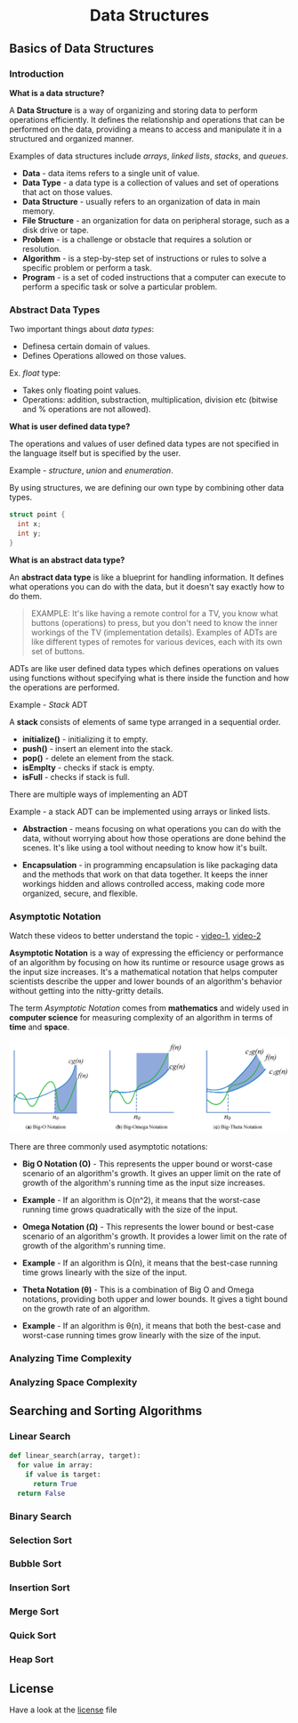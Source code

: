 <!-- <p align="center"><strong>Lecture Notes • Source Code • Resources • by @Shavkatjon-O</strong></p> -->

<!-- <p align="center">Your must-have cheat sheet on Data Structures and Algorithms! 🚀</p> -->

<!-- > Welcome to the Data Structures and Algorithms repository! This repository contains lecture notes and source code implementations of various data structures and algorithms in C++, Java, and Python. -->

<!-- **Made by** [Shavkatjon-O](https://github.com/Shavkatjon-O) ⚡️ -->

<!-- <h1 align="center">Data Structures and Algorithms</h1> -->

<!-- ![Data Structures and Computer Algorithms](images/dsa-main.png) -->

<!-- ![Line](images/line.png) -->

<!-- ## Resources

- Data Structures and Algorithms by [Abdul Bari](https://www.youtube.com/watch?v=0IAPZzGSbME&list=PLAXnLdrLnQpRcveZTtD644gM9uzYqJCwr)
- Data Structures by [Neso Academy](https://www.youtube.com/watch?v=xLetJpcjHS0&list=PLBlnK6fEyqRj9lld8sWIUNwlKfdUoPd1Y) -->

<!-- ## Table of Contents -->

<!-- - [Data Structures](#data-structures)
  - [Basics of Data Structures](#basics-of-data-structures)
    - [Introduction](#introduction)
    - [Abstract Data Types](#abstract-data-types)
    - [Asymptotic Notation (O, Ω, Θ)](#asymptotic-notation)
    - [Analyzing Time Complexity](#analyzing-time-complexity)
    - [Analyzing Space Compexity](#analyzing-space-complexity)
  - [Searching and Sorting Algorithms](#searching-and-sorting-algorithms)
    - [Linear Search](#linear-search)
    - [Binary Search](#binary-search)
    - [Selection Sort](#selection-sort)
    - [Bubble Sort](#bubble-sort)
    - [Insertion Sort](#insertion-sort)
    - [Merge Sort](#merge-sort)
    - [Quick Sort](#quick-sort)
    - [Heap Sort](#heap-sort)
- [Computer Algorithms](#computer-algorithms) -->

<!-- ![Line](images/line.png) -->

<h1 align="center">Data Structures</h1>

<!-- ![Data Structures](images/data-structures-1.png) -->

<!-- ![Line](images/line.png) -->

## Basics of Data Structures

### Introduction

**What is a data structure?**

A **Data Structure** is a way of organizing and storing data to perform operations efficiently. It defines the relationship and operations that can be performed on the data, providing a means to access and manipulate it in a structured and organized manner.

Examples of data structures include *arrays*, *linked lists*, *stacks*, and *queues*.

- **Data** - data items refers to a single unit of value.
- **Data Type** - a data type is a collection of values and set of operations that act on those values.
- **Data Structure** - usually refers to an organization of data in main memory.
- **File Structure** - an organization for data on peripheral storage, such as a disk drive or tape.
- **Problem** - is a challenge or obstacle that requires a solution or resolution.
- **Algorithm** - is a step-by-step set of instructions or rules to solve a specific problem or perform a task.
- **Program** - is a set of coded instructions that a computer can execute to perform a specific task or solve a particular problem.

### Abstract Data Types

Two important things about *data types*:
- Definesa certain domain of values.
- Defines Operations allowed on those values.

Ex. *float* type:
- Takes only floating point values.
- Operations: addition, substraction, multiplication, division etc (bitwise and % operations are not allowed).

**What is user defined data type?**

The operations and values of user defined data types are not specified in the language itself but is specified by the user.

Example - *structure*, *union* and *enumeration*.

By using structures, we are defining our own type by combining other data types.

```cpp
struct point {
  int x;
  int y;
}
```

**What is an abstract data type?**

An **abstract data type** is like a blueprint for handling information. It defines what operations you can do with the data, but it doesn't say exactly how to do them.

> EXAMPLE: It's like having a remote control for a TV, you know what buttons (operations) to press, but you don't need to know the inner workings of the TV (implementation details). Examples of ADTs are like different types of remotes for various devices, each with its own set of buttons.

ADTs are like user defined data types which defines operations on values using functions without specifying what is there inside the function and how the operations are performed.

Example - *Stack* ADT

A **stack** consists of elements of same type arranged in a sequential order.

- **initialize()** - initializing it to empty.
- **push()** - insert an element into the stack.
- **pop()** - delete an element from the stack.
- **isEmplty** - checks if stack is empty.
- **isFull** - checks if stack is full.

There are multiple ways of implementing an ADT

Example - a stack ADT can be implemented using arrays or linked lists.

<!-- ![ADT](images/abstract-data-types.webp) -->

- **Abstraction** - means focusing on what operations you can do with the data, without worrying about how those operations are done behind the scenes. It's like using a tool without needing to know how it's built.

- **Encapsulation** - in programming encapsulation is like packaging data and the methods that work on that data together. It keeps the inner workings hidden and allows controlled access, making code more organized, secure, and flexible.

### Asymptotic Notation

Watch these videos to better understand the topic - [video-1](https://www.youtube.com/watch?v=A03oI0znAoc&t=427s), [video-2](https://www.youtube.com/watch?v=Nd0XDY-jVHs)

**Asymptotic Notation** is a way of expressing the efficiency or performance of an algorithm by focusing on how its runtime or resource usage grows as the input size increases. It's a mathematical notation that helps computer scientists describe the upper and lower bounds of an algorithm's behavior without getting into the nitty-gritty details.

The term *Asymptotic Notation* comes from **mathematics** and widely used in **computer science** for measuring complexity of an algorithm in terms of **time** and **space**.

![Asymptotic Notation](images/asymptotic-notation.png)

There are three commonly used asymptotic notations:

- **Big O Notation (O)** - This represents the upper bound or worst-case scenario of an algorithm's growth. It gives an upper limit on the rate of growth of the algorithm's running time as the input size increases.

- **Example** - If an algorithm is O(n^2), it means that the worst-case running time grows quadratically with the size of the input.

- **Omega Notation (Ω)** - This represents the lower bound or best-case scenario of an algorithm's growth. It provides a lower limit on the rate of growth of the algorithm's running time.

- **Example** - If an algorithm is Ω(n), it means that the best-case running time grows linearly with the size of the input.

- **Theta Notation (θ)** - This is a combination of Big O and Omega notations, providing both upper and lower bounds. It gives a tight bound on the growth rate of an algorithm.

- **Example** - If an algorithm is θ(n), it means that both the best-case and worst-case running times grow linearly with the size of the input.

### Analyzing Time Complexity
### Analyzing Space Complexity

## Searching and Sorting Algorithms

### Linear Search

```python
def linear_search(array, target):
  for value in array:
    if value is target:
      return True
  return False
```

### Binary Search
### Selection Sort
### Bubble Sort
### Insertion Sort
### Merge Sort
### Quick Sort
### Heap Sort


<!-- ![Line](images/line.png) -->

## License
Have a look at the [license](https://github.com/Shavkatjon-O/dsa-lecture-notes/blob/main/LICENSE) file